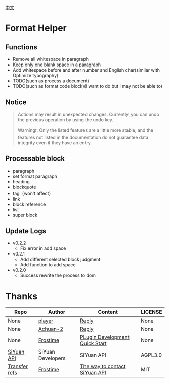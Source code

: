 [中文](https://github.com/emptylight370/sy-format-helper/blob/main/README_zh_CN.md)

# Format Helper

## Functions

- Remove all whitespace in paragraph
- Keep only one blank space in a paragraph
- Add whitespace before and after number and English char(similar with Optimize typography)
- TODO(such as process a document)
- TODO(such as format code block)(I want to do but I may not be able to)

## Notice

> Actions may result in unexpected changes. Currently, you can undo the previous operation by using the undo key.
>
> Warning❗: Only the listed features are a little more stable, and the features not listed in the documentation do not guarantee data integrity even if they have an entry.

## Processable block

- paragraph
- set format paragraph
- heading
- blockquote
- tag（won't affect）
- link
- block reference
- list
- super block

## Update Logs

- v0.2.2
  - Fix error in add space
- v0.2.1
  - Add different selected block judgment
  - Add function to add space
- v0.2.0
  - Success rewrite the process to dom

# Thanks

| Repo | Author | Content | LICENSE |
| --- | --- | --- | --- |
| None | [player](https://ld246.com/member/player) | [Reply](https://ld246.com/article/1734443320794/comment/1734444819260#comments) | None |
| None | [Achuan-2](https://ld246.com/member/Achuan-2) | [Reply](https://ld246.com/article/1734443320794/comment/1734451724612?r=EmptyLight#comments) | None |
| None | [Frostime](https://ld246.com/member/Frostime) | [PLugin Development Quick Start](https://ld246.com/article/1723732790981) | None |
| [SiYuan API](https://github.com/siyuan-note/siyuan/blob/master/API_zh_CN.md) | SiYuan Developers | SiYuan API | AGPL3.0 |
| [Transfer refs](https://github.com/frostime/sy-transfer-refs) | [Frostime](https://github.com/frostime) | [The way to contact SiYuan API](https://github.com/frostime/sy-transfer-refs/blob/main/src/api.ts) | MIT |